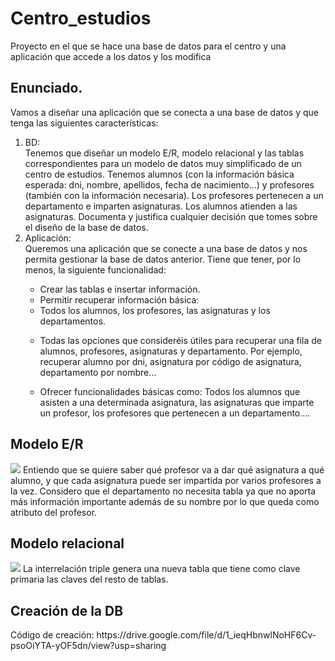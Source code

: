 # Centro_estudios
Proyecto en el que se hace una base de datos para el centro y una aplicación que accede a los datos y los modifica

<h2>Enunciado.</h2>
Vamos a diseñar una aplicación que se conecta a una base de datos y que tenga las siguientes características: 
<ol>
  <li>BD:</li>
Tenemos que diseñar un modelo E/R, modelo relacional y las tablas correspondientes para un modelo de datos muy simplificado de un centro de estudios. Tenemos alumnos (con la información básica esperada: dni, nombre, apellidos, fecha de nacimiento…) y profesores (también con la información necesaria). Los profesores pertenecen a un departamento e imparten asignaturas. Los alumnos atienden a las asignaturas. Documenta y justifica cualquier decisión que tomes sobre el diseño de la base de datos.
<li> Aplicación:</li>
Queremos una aplicación que se conecte a una base de datos y nos permita gestionar la base de datos anterior. Tiene que tener, por lo menos, la siguiente funcionalidad:
    <ul>
      <li>
 Crear las tablas e insertar información. 
</li>
   <li> 
Permitir recuperar información básica: 
     </li>
     <li>
 Todos los alumnos, los profesores, las asignaturas y los departamentos. 
       </li>
       <li>
         
 Todas las opciones que consideréis útiles para recuperar una fila de alumnos, profesores, asignaturas y departamento. Por ejemplo, recuperar alumno por dni, asignatura por código de asignatura, departamento por nombre… 
         </li>
         <li>
 Ofrecer funcionalidades básicas como: Todos los alumnos que asisten a una determinada asignatura, las asignaturas que imparte un profesor, los profesores que pertenecen a un departamento….
           
  
  </ol>
  <h2>Modelo E/R</h2>
 <img src="https://user-images.githubusercontent.com/81094589/141323030-e94a124b-054d-48a2-b7ab-3117174194fd.png">
Entiendo que se quiere saber qué profesor va a dar qué asignatura a qué alumno, y que cada asignatura puede ser impartida por varios profesores a la vez.
Considero que el departamento no necesita tabla ya que no aporta más información importante además de su nombre por lo que queda como atributo del profesor.

  <h2>Modelo relacional</h2>
<img src="https://user-images.githubusercontent.com/81094589/141324177-479487fe-56ef-4db4-9db5-cb4dd620acbb.png">
  La interrelación triple genera una nueva tabla que tiene como clave primaria las claves del resto de tablas.
  
  <h2>Creación de la DB</h2>
Código de creación: 
https://drive.google.com/file/d/1_ieqHbnwlNoHF6Cv-psoOiYTA-yOF5dn/view?usp=sharing 
